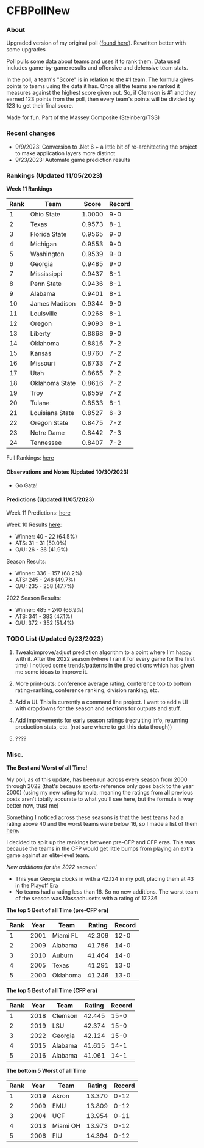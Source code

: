 # CFBPollNew

### About

Upgraded version of my original poll ([found here](https://github.com/taylorleprechaun/CFBPoll)).  Rewritten better with some upgrades

Poll pulls some data about teams and uses it to rank them.  Data used includes game-by-game results and offensive and defensive team stats.

In the poll, a team's "Score" is in relation to the #1 team.  The formula gives points to teams using the data it has.  Once all the teams are ranked it measures against the highest score given out.  So, if Clemson is #1 and they earned 123 points from the poll, then every team's points will be divided by 123 to get their final score.

Made for fun.  Part of the Massey Composite (Steinberg/TSS)

### Recent changes

* 9/9/2023: Conversion to .Net 6 + a little bit of re-architecting the project to make application layers more distinct
* 9/23/2023: Automate game prediction results

### Rankings (Updated 11/05/2023)

**Week 11 Rankings**

Rank | Team | Score | Record
---|---|---|---
1 | Ohio State | 1.0000 | 9-0
2 | Texas | 0.9573 | 8-1
3 | Florida State | 0.9565 | 9-0
4 | Michigan | 0.9553 | 9-0
5 | Washington | 0.9539 | 9-0
6 | Georgia | 0.9485 | 9-0
7 | Mississippi | 0.9437 | 8-1
8 | Penn State | 0.9436 | 8-1
9 | Alabama | 0.9401 | 8-1
10 | James Madison | 0.9344 | 9-0
11 | Louisville | 0.9268 | 8-1
12 | Oregon | 0.9093 | 8-1
13 | Liberty | 0.8868 | 9-0
14 | Oklahoma | 0.8816 | 7-2
15 | Kansas | 0.8760 | 7-2
16 | Missouri | 0.8733 | 7-2
17 | Utah | 0.8665 | 7-2
18 | Oklahoma State | 0.8616 | 7-2
19 | Troy | 0.8559 | 7-2
20 | Tulane | 0.8533 | 8-1
21 | Louisiana State | 0.8527 | 6-3
22 | Oregon State | 0.8475 | 7-2
23 | Notre Dame | 0.8442 | 7-3
24 | Tennessee | 0.8407 | 7-2


Full Rankings: [here](https://github.com/taylorleprechaun/CFBPollNew/blob/main/CFBPoll/PreviousPolls/2023/2023-Week%2011.md)

#### Observations and Notes (Updated 10/30/2023)

* Go Gata!

#### Predictions (Updated 11/05/2023)

Week 11 Predictions: [here](https://github.com/taylorleprechaun/CFBPollNew/blob/main/CFBPoll/PreviousPolls/2023/Predictions/2023-Week%2011.md)

Week 10 Results [here](https://github.com/taylorleprechaun/CFBPollNew/blob/main/CFBPoll/PreviousPolls/2023/Predictions/2023-Week%2010.md):
* Winner: 40 - 22 (64.5%)
* ATS: 31 - 31 (50.0%)
* O/U: 26 - 36 (41.9%)

Season Results:
* Winner: 336 - 157 (68.2%)
* ATS: 245 - 248 (49.7%)
* O/U: 235 - 258 (47.7%)

2022 Season Results:
* Winner: 485 - 240 (66.9%)
* ATS: 341 - 383 (47.1%)
* O/U: 372 - 352 (51.4%)
 
### TODO List (Updated 9/23/2023)

1. Tweak/improve/adjust prediction algorithm to a point where I'm happy with it. After the 2022 season (where I ran it for every game for the first time) I noticed some trends/patterns in the predictions which has given me some ideas to improve it.

2. More print-outs: conference average rating, conference top to bottom rating+ranking, conference ranking, division ranking, etc.

3. Add a UI.  This is currently a command line project.  I want to add a UI with dropdowns for the season and sections for outputs and stuff.
	
4. Add improvements for early season ratings (recruiting info, returning production stats, etc. (not sure where to get this data though))

5. ????

### Misc.

**The Best and Worst of all Time!**

My poll, as of this update, has been run across every season from 2000 through 2022 (that's because sports-reference only goes back to the year 2000) (using my new rating formula, meaning the ratings from all previous posts aren't totally accurate to what you'll see here, but the formula is way better now, trust me)

Something I noticed across these seasons is that the best teams had a rating above 40 and the worst teams were below 16, so I made a list of them [here]( https://github.com/taylorleprechaun/CFBPollNew/blob/main/CFBPoll/Resources/BOAT%20and%20WOAT.xlsx).

I decided to split up the rankings between pre-CFP and CFP eras.  This was because the teams in the CFP would get little bumps from playing an extra game against an elite-level team.

*New additions for the 2022 season!*

* This year Georgia clocks in with a 42.124 in my poll, placing them at #3 in the Playoff Era
* No teams had a rating less than 16.  So no new additions.  The worst team of the season was Massachusetts with a rating of 17.236

**The top 5 Best of all Time (pre-CFP era)**

Rank | Year | Team | Rating | Record
---|---|---|---|---
1 | 2001 | Miami FL | 42.309 | 12-0
2 | 2009 | Alabama | 41.756 | 14-0
3 | 2010 | Auburn | 41.464 | 14-0
4 | 2005 | Texas | 41.291 | 13-0
5 | 2000 | Oklahoma | 41.246 | 13-0

**The top 5 Best of all Time (CFP era)**

Rank | Year | Team | Rating | Record
---|---|---|---|---
1 | 2018 | Clemson | 42.445 | 15-0
2 | 2019 | LSU | 42.374 | 15-0
3 | 2022 | Georgia | 42.124 | 15-0
4 | 2015 | Alabama | 41.615 | 14-1
5 | 2016 | Alabama | 41.061 | 14-1

**The bottom 5 Worst of all Time**

Rank | Year | Team | Rating | Record
---|---|---|---|---
1 | 2019 | Akron | 13.370 | 0-12
2 | 2009 | EMU | 13.809 | 0-12
3 | 2004 | UCF | 13.954 | 0-11
4 | 2013 | Miami OH | 13.973 | 0-12
5 | 2006 | FIU | 14.394 | 0-12
